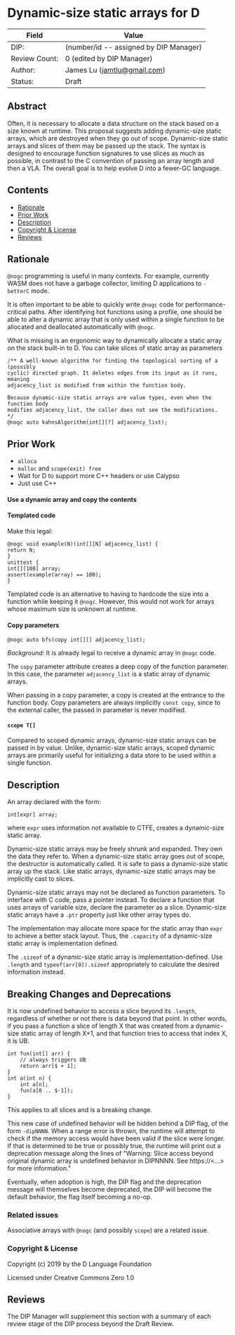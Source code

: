 # Dynamic-size static arrays for D
| Field           | Value                                                           |
|-----------------|-----------------------------------------------------------------|
| DIP:            | (number/id -- assigned by DIP Manager)                          |
| Review Count:   | 0 (edited by DIP Manager)                                       |
| Author:         | James Lu (jamtlu@gmail.com)                                     |
| Status:         | Draft                                                           |

## Abstract
Often, it is necessary to allocate a data structure on the stack based on a
size known at runtime. This proposal suggests adding dynamic-size static arrays,
which are destroyed when they go out of scope. Dynamic-size static arrays and
slices of them may be passed up the stack. The syntax is designed to encourage
function signatures to use slices as much as possible, in contrast to the C
convention of passing an array length and then a VLA. The overall goal is to
help evolve D into a fewer-GC language.

## Contents
* [Rationale](#rationale)
* [Prior Work](#prior-work)
* [Description](#description)
* [Copyright & License](#copyright--license)
* [Reviews](#reviews)

## Rationale
`@nogc` programming is useful in many contexts. For example, currently WASM
does not have a garbage collector, limiting D applications to `-betterC`
mode. 

It is often important to be able to quickly write `@nogc` code for
performance-critical paths. After identifying hot functions using a profile,
one should be able to alter a dynamic array that is only used within a single
function to be allocated and deallocated automatically with `@nogc`.

What is missing is an ergonomic way to dynamically allocate a static array on
the stack built-in to D. You can take slices of static array as parameters

```dlang
/** A well-known algorithm for finding the topological sorting of a (possibly
cyclic) directed graph. It deletes edges from its input as it runs, meaning
adjacency_list is modified from within the function body.

Because dynamic-size static arrays are value types, even when the function body
modifies adjacency_list, the caller does not see the modifications.
*/
@nogc auto kahnsAlgorithm(int[][?] adjacency_list);
```

## Prior Work
* `alloca`
* `malloc` and `scope(exit) free`
* Wait for D to support more C++ headers or use Calypso
* Just use C++ 
#### Use a dynamic array and copy the contents
#### Templated code
Make this legal:
```dlang
@nogc void example(N)(int[][N] adjacency_list) {
return N;
}
unittest {
int[][100] array;
assert(example(array) == 100);
}
```
Templated code is an alternative to having to hardcode the size into a function
while keeping it `@nogc`. However, this would not work for arrays whose maximum
size is unknown at runtime. 

#### Copy parameters
```dlang
@nogc auto bfs(copy int[][] adjacency_list);
```
*Background:* It is already legal to receive a dynamic array in `@nogc` code.

The `copy` parameter attribute creates a deep copy of the function parameter.
In this case, the parameter `adjacency_list` is a static array of dynamic
arrays. 

When passing in a copy parameter, a copy is created at the entrance to the
function body. Copy parameters are always implicitly `const copy`, since to the
external caller, the passed in parameter is never modified.

#### `scope T[]`
Compared to scoped dynamic arrays, dynamic-size static arrays can be passed in
by value. Unlike, dynamic-size static arrays, scoped dynamic arrays are
primarily useful for initializing a data store to be used within a single
function. 

## Description
An array declared with the form:
```
int[expr] array;
```
where `expr` uses information not available to CTFE, creates a dynamic-size
static array.

Dynamic-size static arrays may be freely shrunk and expanded. They own the data
they refer to. When a dynamic-size static array goes out of scope, the destructor
is automatically called. It is safe to pass a dynamic-size static array up the
stack. Like static arrays, dynamic-size static arrays may be implicitly cast to
slices.

Dynamic-size static arrays may not be declared as function parameters. To
interface with C code, pass a pointer instead. To declare a function that uses
arrays of variable size, declare the parameter as a slice. Dynamic-size static
arrays have a `.ptr` property just like other array types do.

The implementation may allocate more space for the static array than `expr` to
achieve a better stack layout. Thus, the `.capacity` of a dynamic-size static
array is implementation defined.

The `.sizeof` of a dynamic-size static array is implementation-defined. Use 
`.length` and `typeof(arr[0]).sizeof` appropriately to calculate the desired 
information instead.

## Breaking Changes and Deprecations

It is now undefined behavior to access a slice beyond its `.length`, regardless 
of whether or not there is data beyond that point. In other words, if you pass 
a function a slice of length X that was created from a dynamic-size static
array of length X+1, and that function tries to access that index X, it is UB. 

```
int fun(int[] arr) {
    // always triggers UB
    return arr[$ + 1];
}
int a(int n) {
    int a[n];
    fun(a[0 .. $-1]);
}
```

<!-- DISCUSS: Should you be allowed to cast a slice to a larger length in
@safe code? If it *is* allowed, casts will force an optimizing compiler to
add extra tag-along data indicating the original length of the array. -->

This applies to all slices and is a breaking change.

This new case of undefined behavior will be hidden behind a DIP flag, of the
form `-dipNNNN`. When a range error is thrown, the runtime will attempt to
check if the memory access would have been valid if the slice were longer.
If that is determined to be true or possibly true, the runtime will print
out a deprecation message along the lines of "Warning: Slice access beyond
original dynamic array is undefined behavior in DIPNNNN. See https://<...>
for more information."

Eventually, when adoption is high, the DIP flag and the deprecation message
will themselves become deprecated, the DIP will become the default behavior,
the flag itself becoming a no-op.

<!-- I am not sure if this is already considered UB under the spec; section
12.14.4 is unclear about if it is. -->

### Related issues
Associative arrays with `@nogc` (and possibly `scope`) are a related issue.

### Copyright & License

Copyright (c) 2019 by the D Language Foundation

Licensed under Creative Commons Zero 1.0

## Reviews
The DIP Manager will supplement this section with a summary of each review stage
of the DIP process beyond the Draft Review.
